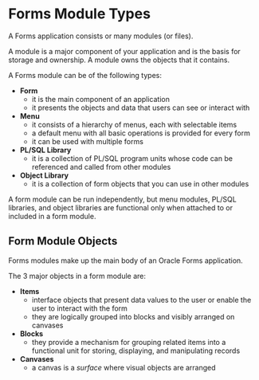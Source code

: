 # Forms Module Types

A Forms application consists or many modules (or files).

A module is a major component of your application and is the basis for storage and ownership. A module owns the objects that it contains.

A Forms module can be of the following types:
- **Form**
    - it is the main component of an application
    - it presents the objects and data that users can see or interact with
- **Menu**
    - it consists of a hierarchy of menus, each with selectable items
    - a default menu with all basic operations is provided for every form 
    - it can be used with multiple forms
- **PL/SQL Library**
    - it is a collection of PL/SQL program units whose code can be referenced and called from other modules
- **Object Library**
    - it is a collection of form objects that you can use in other
modules

A form module can be run independently, but menu modules, PL/SQL libraries, and object libraries are functional only when attached to or included in a form module.

## Form Module Objects

Forms modules make up the main body of an Oracle Forms application. 

The 3 major objects in a form module are:
- **Items**
    - interface objects that present data values to the user or enable the user to interact with the form
    - they are logically grouped into blocks and visibly arranged on canvases
- **Blocks**
    - they provide a mechanism for grouping related items into a functional unit for storing, displaying, and manipulating records
- **Canvases**
    - a canvas is a *surface* where visual objects are arranged